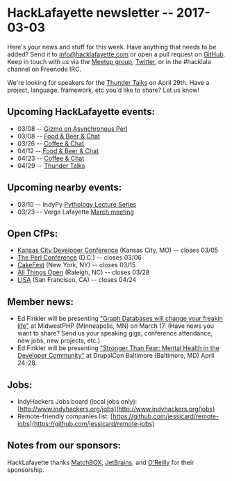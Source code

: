 # HackLafayette newsletter -- 2017-03-03

Here's your news and stuff for this week. Have anything that needs to be added? Send it to info@hacklafayette.com or open a pull request on [GitHub](https://github.com/hacklafayette/newsletter). Keep in touch with us via the [Meetup group](https://www.meetup.com/hacklafayette/), [Twitter](https://twitter.com/hacklafayette), or in the #hacklala channel on Freenode IRC.

We're looking for speakers for the [Thunder Talks](https://www.meetup.com/hacklafayette/events/237527854/) on April 29th. Have a project, language, framework, etc you'd like to share? Let us know!

## Upcoming HackLafayette events:

* 03/08 -- [Gizmo on Asynchronous Perl](https://www.meetup.com/hacklafayette/events/237728498/)
* 03/08 -- [Food & Beer & Chat](https://www.meetup.com/hacklafayette/events/237482855/)
* 03/26 -- [Coffee & Chat](https://www.meetup.com/hacklafayette/events/pcmxklywfbjc/)
* 04/12 -- [Food & Beer & Chat](https://www.meetup.com/hacklafayette/events/qjsqplywgbqb/)
* 04/23 -- [Coffee & Chat](https://www.meetup.com/hacklafayette/events/pcmxklywgbfc/)
* 04/29 -- [Thunder Talks](https://www.meetup.com/hacklafayette/events/237527854/)

## Upcoming nearby events:

* 03/10 -- IndyPy [Pythology Lecture Series](https://www.eventbrite.com/d/in--fishers/pythology/)
* 03/23 -- Verge Lafayette [March meeting](https://www.meetup.com/vergelafayette/events/237674846/)

## Open CfPs:
* [Kansas City Developer Conference](https://www.papercall.io/kcdc2017) (Kansas City, MO) -- closes 03/05
* [The Perl Conference](http://www.perlconference.us/tpc-2017-dc/cfp/) (D.C.) -- closes 03/06
* [CakeFest](https://cakefest.org/) (New York, NY) -- closes 03/15
* [All Things Open](https://allthingsopen.org/call-for-speakers/) (Raleigh, NC) -- closes 03/28
* [LISA](https://www.usenix.org/conference/lisa17/call-for-participation) (San Francisco, CA) -- closes 04/24

## Member news:
* Ed Finkler will be presenting ["Graph Databases will change your freakin life"](https://2017.midwestphp.org/sessions.html#graph-databases-will-change-your-freakin-life) at MidwestPHP (Minneapolis, MN) on March 17.
(Have news you want to share? Send us your speaking gigs, conference attendance, new jobs, new projects, etc.)
* Ed Finkler will be presenting ["Stronger Than Fear: Mental Health in the Developer Community"](http://blog.osmihelp.org/post/157824606617/just-announced-osmi-founder-ed-finkler-will-be) at DrupalCon Baltimore (Baltimore, MD) April 24-28.

## Jobs:
* IndyHackers Jobs board (local jobs only): [http://www.indyhackers.org/jobs](http://www.indyhackers.org/jobs)
* Remote-friendly companies list: [https://github.com/jessicard/remote-jobs](https://github.com/jessicard/remote-jobs)

## Notes from our sponsors:

HackLafayette thanks [MatchBOX](http://matchboxstudio.org/), [JetBrains](https://www.jetbrains.com/), and [O'Reilly](http://www.oreilly.com/) for their sponsorship.
